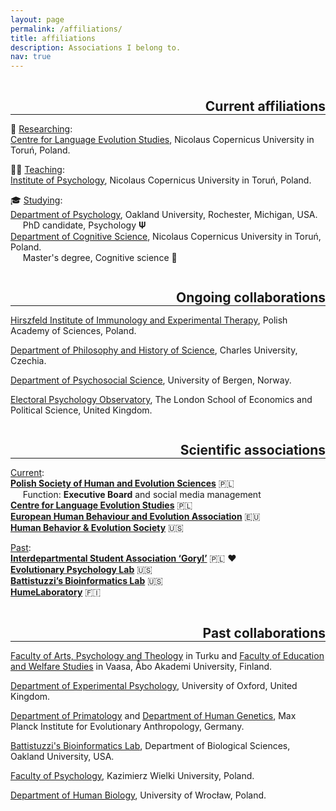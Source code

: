 ```yaml
---
layout: page
permalink: /affiliations/
title: affiliations
description: Associations I belong to.
nav: true
---
```

<h2 class="category" style="float:right; color: var(--global-divider-color); margin-bottom: 0;">Current affiliations</h2>
<hr style="clear:both; color:grey;">

🔎 <u>Researching</u>:<br />
<a href="https://cles.umk.pl/">Centre for Language Evolution Studies</a>, Nicolaus Copernicus University in Toruń, Poland. <br />

👩‍🏫 <u>Teaching</u>:<br />
<a href="http://psychologia.umk.pl/">Institute of Psychology</a>, Nicolaus Copernicus University in Toruń, Poland. <br />

🎓 <u>Studying</u>:<br />
<a href="https://www.oakland.edu/psychology/">Department of Psychology</a>, Oakland University, Rochester, Michigan, USA. <br />
&nbsp;&nbsp;&nbsp;&nbsp;&nbsp;PhD candidate, Psychology 𝚿<br />
<a href="https://kognitywistyka.umk.pl/pages/cognitive_science/">Department of Cognitive Science</a>, Nicolaus Copernicus University in Toruń, Poland. <br />
&nbsp;&nbsp;&nbsp;&nbsp;&nbsp;Master's degree, Cognitive science 🧠<br />


<h2 class="category" style="float:right; color: var(--global-divider-color); margin-bottom: 0;">Ongoing collaborations</h2>
<hr style="clear:both; color:grey;">

<a href="https://hirszfeld.pl/en/">Hirszfeld Institute of Immunology and Experimental Therapy</a>, Polish Academy of Sciences, Poland.

<a href="https://natur.cuni.cz/en/biology/departments-and-work-places/department-of-philosophy-and-history-of-science">Department of Philosophy and History of Science</a>, Charles University, Czechia.

<a href="https://www.uib.no/en/isp">Department of Psychosocial Science</a>, University of Bergen, Norway.

<a href="https://www.epob.org/">Electoral Psychology Observatory</a>, The London School of Economics and Political Science, United Kingdom.


<h2 class="category" style="float:right; color: var(--global-divider-color); margin-bottom: 0;">Scientific associations</h2>
<hr style="clear:both; color:grey;">

<u>Current</u>:<br />
<a href="http://ptnce.pl/main.php?page=start&lang=en"><b>Polish Society of Human and Evolution Sciences</b></a> 🇵🇱<br />
&nbsp;&nbsp;&nbsp;&nbsp;&nbsp;Function: <b>Executive Board</b> and social media management<br />
<a href="https://cles.umk.pl/"><b>Centre for Language Evolution Studies</b></a> 🇵🇱<br />
<a href="https://www.cambridge.org/core/membership/ehbea"><b>European Human Behaviour and Evolution Association</b></a> 🇪🇺<br />
<a href="https://www.hbes.com/"><b>Human Behavior & Evolution Society</b></a> 🇺🇸<br />

<u>Past</u>:<br />
<a href="https://www.facebook.com/mskngoryl/"><b>Interdepartmental Student Association ‘Goryl’</b></a> 🇵🇱 ❤️<br />
<a href="https://www.toddkshackelford.com/"><b>Evolutionary Psychology Lab</b></a> 🇺🇸<br />
<a href="https://oakland.edu/biology/directory/battistuzzi"><b>Battistuzzi’s Bioinformatics Lab</b></a> 🇺🇸<br />
<a href="https://twitter.com/HumeLaboratory"><b>HumeLaboratory</b></a> 🇫🇮<br />

<h2 class="category" style="float:right; color: var(--global-divider-color); margin-bottom: 0;">Past collaborations</h2>
<hr style="clear:both; color:grey;">

<a href="https://www.abo.fi/en/study-subject/psychology/">Faculty of Arts, Psychology and Theology</a> in Turku and <a href="https://www.abo.fi/en/vaasa/">Faculty of Education and Welfare Studies</a> in Vaasa, Åbo Akademi University, Finland.<br />

<a href="https://www.psy.ox.ac.uk/">Department of Experimental Psychology</a>, University of Oxford, United Kingdom.<br />

<a href="https://www.eva.mpg.de/index/">Department of Primatology</a> and <a href="https://www.eva.mpg.de/index/">Department of Human Genetics</a>, Max Planck Institute for Evolutionary Anthropology, Germany.<br />

<a href="https://oakland.edu/biology/directory/battistuzzi/">Battistuzzi's Bioinformatics Lab</a>, Department of Biological Sciences, Oakland University, USA.<br />

<a href="https://www.ukw.edu.pl/jednostka/faculty-of-psychology">Faculty of Psychology</a>, Kazimierz Wielki University, Poland.<br />

<a href="https://biologia.uwr.edu.pl/struktura/zaklady/zaklad-biologii-czlowieka/">Department of Human Biology</a>, University of Wrocław, Poland.<br />
